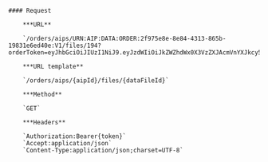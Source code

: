     #### Request

        ***URL**

        `/orders/aips/URN:AIP:DATA:ORDER:2f975e8e-8e84-4313-865b-19831e6ed40e:V1/files/194?orderToken=eyJhbGciOiJIUzI1NiJ9.eyJzdWIiOiJkZWZhdWx0X3VzZXJAcmVnYXJkcy5mciIsInJvbGUiOiJSRUdJU1RFUkVEX1VTRVIiLCJPUkRFUl9JRCI6IjI4IiwiZXhwIjoxNTY0MDM5ODA0LCJ0ZW5hbnQiOiJvcmRlcjEiLCJlbWFpbCI6ImRlZmF1bHRfdXNlckByZWdhcmRzLmZyIn0.BOg7WT8_h2QnCfSV0b9f57ucA_ZbOrGurj6JSiybgGs`

        ***URL template**

        `/orders/aips/{aipId}/files/{dataFileId}`

        ***Method**

        `GET`

        ***Headers**

        `Authorization:Bearer{token}`
        `Accept:application/json`
        `Content-Type:application/json;charset=UTF-8`
